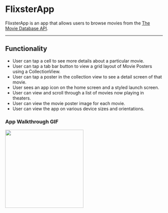 # FlixsterApp

FlixsterApp is an app that allows users to browse movies from the [The Movie Database API](http://docs.themoviedb.apiary.io/#).

---

## Functionality

- User can tap a cell to see more details about a particular movie.
- User can tap a tab bar button to view a grid layout of Movie Posters using a CollectionView.
- User can tap a poster in the collection view to see a detail screen of that movie.
- User sees an app icon on the home screen and a styled launch screen.
- User can view and scroll through a list of movies now playing in theaters.
- User can view the movie poster image for each movie.
- User can view the app on various device sizes and orientations.

### App Walkthrough GIF

<img src="flixsterAPpGif.gif" width=250><br>



